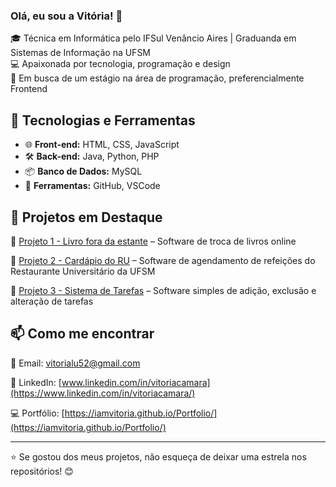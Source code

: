 ### Olá, eu sou a Vitória! 👋

🎓 Técnica em Informática pelo IFSul Venâncio Aires | Graduanda em Sistemas de Informação na UFSM  
💻 Apaixonada por tecnologia, programação e design  
🚀 Em busca de um estágio na área de programação, preferencialmente Frontend  

## 🔧 Tecnologias e Ferramentas
- 🌐 **Front-end:** HTML, CSS, JavaScript
- 🛠 **Back-end:** Java, Python, PHP
- 📦 **Banco de Dados:** MySQL
- 🔧 **Ferramentas:** GitHub, VSCode 

## 📌 Projetos em Destaque
🔹 [Projeto 1 - Livro fora da estante](https://github.com/iamvitoria/Troca-de-Livros.git) – Software de troca de livros online

🔹 [Projeto 2 - Cardápio do RU](https://github.com/iamvitoria/Cardapio-do-RU.git) – Software de agendamento de refeições do Restaurante Universitário da UFSM

🔹 [Projeto 3 - Sistema de Tarefas](https://github.com/iamvitoria/Sistema-de-Tarefas.git) – Software simples de adição, exclusão e alteração de tarefas


## 📫 Como me encontrar
📧 Email: vitorialu52@gmail.com

🔗 LinkedIn: [www.linkedin.com/in/vitoriacamara](https://www.linkedin.com/in/vitoriacamara/)

💻 Portfólio: [https://iamvitoria.github.io/Portfolio/](https://iamvitoria.github.io/Portfolio/)

---
⭐ Se gostou dos meus projetos, não esqueça de deixar uma estrela nos repositórios! 😊
